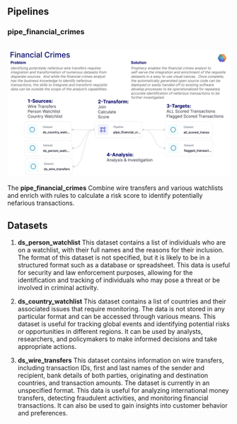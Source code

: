 ## Pipelines

### pipe_financial_crimes

## 
![fin_crimes_flow](https://github.com/BobProphecy/images/blob/main/FinCrimesExec.jpg?raw=true)

The **pipe_financial_crimes** Combine wire transfers and various watchlists and enrich with rules to calculate a risk score to identify potentially nefarious transactions.

## Datasets

1. **ds_person_watchlist**
This dataset contains a list of individuals who are on a watchlist, with their full names and the reasons for their inclusion. The format of this dataset is not specified, but it is likely to be in a structured format such as a database or spreadsheet. This data is useful for security and law enforcement purposes, allowing for the identification and tracking of individuals who may pose a threat or be involved in criminal activity.

2. **ds_country_watchlist**
This dataset contains a list of countries and their associated issues that require monitoring. The data is not stored in any particular format and can be accessed through various means. This dataset is useful for tracking global events and identifying potential risks or opportunities in different regions. It can be used by analysts, researchers, and policymakers to make informed decisions and take appropriate actions.

3. **ds_wire_transfers**
This dataset contains information on wire transfers, including transaction IDs, first and last names of the sender and recipient, bank details of both parties, originating and destination countries, and transaction amounts. The dataset is currently in an unspecified format. This data is useful for analyzing international money transfers, detecting fraudulent activities, and monitoring financial transactions. It can also be used to gain insights into customer behavior and preferences.

